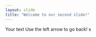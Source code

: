 ```yaml
---
layout: slide
title: "Welcome to our second slide!"
---
```

Your text
Use the left arrow to go back!
s
